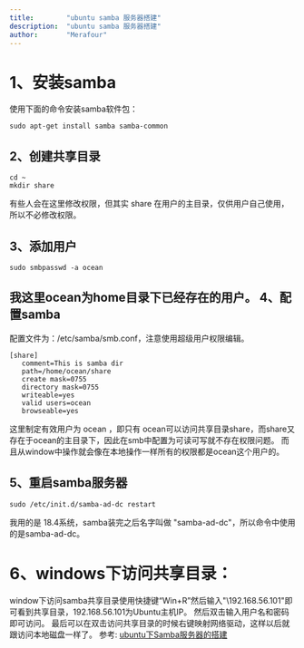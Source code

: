 ```yaml
---
title:        "ubuntu samba 服务器搭建"
description:  "ubuntu samba 服务器搭建"
author:       "Merafour"
---
```


1、安装samba
============
使用下面的命令安装samba软件包：
~~~
sudo apt-get install samba samba-common
~~~
2、创建共享目录
------------
~~~
cd ~
mkdir share
~~~
有些人会在这里修改权限，但其实 share 在用户的主目录，仅供用户自己使用，所以不必修改权限。

3、添加用户
------------
~~~
sudo smbpasswd -a ocean
~~~
我这里ocean为home目录下已经存在的用户。
4、配置samba
------------
配置文件为：/etc/samba/smb.conf，注意使用超级用户权限编辑。
~~~
[share]
   comment=This is samba dir
   path=/home/ocean/share
   create mask=0755
   directory mask=0755
   writeable=yes
   valid users=ocean
   browseable=yes
~~~
这里制定有效用户为 ocean ，即只有 ocean可以访问共享目录share，而share又存在于ocean的主目录下，因此在smb中配置为可读可写就不存在权限问题。
而且从window中操作就会像在本地操作一样所有的权限都是ocean这个用户的。

5、重启samba服务器
------------
~~~
sudo /etc/init.d/samba-ad-dc restart
~~~
我用的是 18.4系统，samba装完之后名字叫做 "samba-ad-dc"，所以命令中使用的是samba-ad-dc。

6、windows下访问共享目录：
============
window下访问samba共享目录使用快捷键“Win+R”然后输入"\\192.168.56.101"即可看到共享目录，192.168.56.101为Ubuntu主机IP。
然后双击输入用户名和密码即可访问。
最后可以在双击访问共享目录的时候右键映射网络驱动，这样以后就跟访问本地磁盘一样了。 
参考:
[ubuntu下Samba服务器的搭建](https://blog.csdn.net/u012478275/article/details/78876181)


